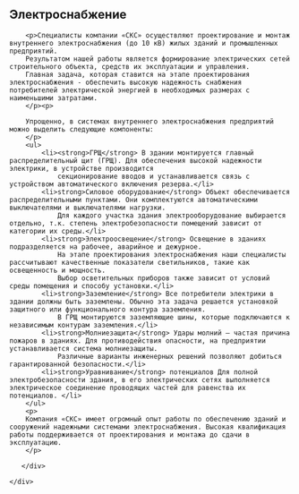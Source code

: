 <!--t Электроснабжение t-->
<!--d Электроснабжение - специализации компании СКС С-Петербург d-->

 <section id="page-content">
	<div class="container">
      <div class="heading wow fadeInUp" data-wow-duration="1000ms" data-wow-delay="300ms">
        <div class="row">
          <div class="text-center col-sm-8 col-sm-offset-2">
				<h1>Электроснабжение</h1>
          </div>
        </div> 
      </div>
      <div class="row">
	  
		<p>Cпециалисты компании «СКС» осуществляют проектирование и монтаж внутреннего электроснабжения (до 10 кВ) жилых зданий и промышленных предприятий. 
		Результатом нашей работы является формирование электрических сетей строительного объекта, средств их эксплуатации и управления. 
		Главная задача, которая ставится на этапе проектирования электроснабжения - обеспечить высокую надежность снабжения потребителей электрической энергией в необходимых размерах с наименьшими затратами. 
		</p><p>

		Упрощенно, в системах внутреннего электроснабжения предприятий можно выделить следующие компоненты:
		</p>
		<ul>
			<li><strong>ГРЩ</strong> В здании монтируется главный распределительный щит (ГРЩ). Для обеспечения высокой надежности электрики, в устройстве производится 
				секционирование вводов и устанавливается связь с устройством автоматического включения резерва.</li>
			<li>strong>Силовое оборудование</strong> Объект обеспечивается распределительными пунктами. Они комплектуются автоматическими выключателями и выключателями нагрузки. 
				Для каждого участка здания электрооборудование выбирается отдельно, т.к. степень электробезопасности помещений зависит от категории их среды.</li>
			<li>strong>Электроосвещение</strong> Освещение в зданиях подразделяется на рабочее, аварийное и дежурное. 
				На этапе проектирования электроснабжения наши специалисты рассчитывают качественные показатели светильников, такие как освещенность и мощность. 
				Выбор осветительных приборов также зависит от условий среды помещения и способу установки.</li>
			<li>strong>Заземление</strong> Все потребители электрики в здании должны быть заземлены. Обычно эта задача решается установкой защитного или функционального контура заземления. 
				В ГРЩ монтируются заземляющие шины, которые подключаются к независимым контурам заземления.</li>
			<li>strong>Молниезащита</strong> Удары молний – частая причина пожаров в зданиях. Для противодействия опасности, на предприятии устанавливается система молниезащиты. 
				Различные варианты инженерных решений позволяют добиться гарантированной безопасности.</li>
			<li>strong>Уравнивание</strong> потенциалов Для полной электробезопасности здания, в его электрических сетях выполняется электрическое соединение проводящих частей для равенства их потенциалов. </li>
		</ul>
		<p>
		Компания «СКС» имеет огромный опыт работы по обеспечению зданий и сооружений надежными системами электроснабжения. Высокая квалификация работы поддерживается от проектирования и монтажа до сдачи в эксплуатацию.
		</p>
		
       </div>

	</div>
  </section><!--/#page-content-->
